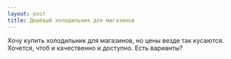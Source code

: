 ```yaml
---
layout: post 
title: Дешёвый холодильник для магазинов 
--- 
```

Хочу купить холодильник для магазинов, но цены везде так кусаются. Хочется, чтоб и качественно и доступно. Есть варианты?